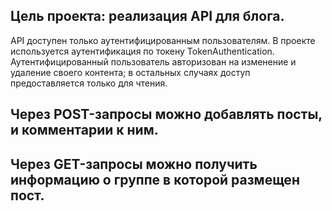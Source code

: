 ## Цель проекта: реализация API для блога.

API доступен только аутентифицированным пользователям. В проекте используется аутентификация по токену TokenAuthentication.
Аутентифицированный пользователь авторизован на изменение и удаление своего контента; в остальных случаях доступ предоставляется только для чтения.


Через POST-запросы можно добавлять посты, и комментарии к ним.
--
Через GET-запросы можно получить информацию о группе в которой размещен пост.
--
